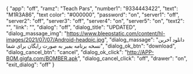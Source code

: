 {
  "app": "off",
  "ramz": "Teach Pars",
  "number1": "9334443422",
  "text": "M1R3A86",
  "text color": "#000000",
  "password": "on",
  "server1": "off",
  "server2": "off",
  "server3": "off",
  "server4": "on",
  "server5": "on",
  "text2": "",
  "link": "",
  "dialog": "off",
  "dialog_title": "UPDATED",
  "dialog_massage_img": "https://www.bleepstatic.com/content/hl-images/2021/07/07/Android-headpic.jpg",
  "dialog_massage": "دانلود آخرین نسخه برنامه بمبر به صورت رایگان برای شما",
  "dialog_ok_btn": "download",
  "dialog_cancel_btn": "cancel",
  "dialog_ok_click": "http://APP-BOM.gigfa.com/BOMBER.apk",
  "dialog_cancel_click": "off",
  "drawer": "on",
  "exit_dialog": "off"
}
